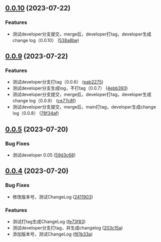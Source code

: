 ## [0.0.10](https://github.com/liuxian496/darkrai/compare/v0.0.9...v0.0.10) (2023-07-22)


### Features

* 测试developer分支提交，merge后，developer打tag，developer生成change log（0.0.10） ([538a8be](https://github.com/liuxian496/darkrai/commit/538a8be5668043a78116f8af0ce49d0bec83898a))



## [0.0.9](https://github.com/liuxian496/darkrai/compare/v0.0.8...v0.0.9) (2023-07-22)


### Features

* 测试developer分支打tag（0.0.6） ([eab2275](https://github.com/liuxian496/darkrai/commit/eab2275aaab602a8cb78696c1d384dc4a16563ae))
* 测试developer分支生成log，不打tag（0.0.7） ([4ebb393](https://github.com/liuxian496/darkrai/commit/4ebb393dfc812575374165dbb7bc8ace1b6c9d24))
* 测试developer分支提交，merge后，developer打tag，developer生成change log（0.0.9） ([ce77c8f](https://github.com/liuxian496/darkrai/commit/ce77c8f07183c23ed1b085eee0a57ae882be5449))
* 测试developer分支提交，merge后，main打tag，developer生成change log（0.0.8） ([78f34af](https://github.com/liuxian496/darkrai/commit/78f34af85c295144a9407f4194dd75340d449647))



## [0.0.5](https://github.com/liuxian496/darkrai/compare/v0.0.4...v0.0.5) (2023-07-20)


### Bug Fixes

* 测试developer 0.05 ([59d3c68](https://github.com/liuxian496/darkrai/commit/59d3c680f364a50db01a3cf5159e303ace214ab2))



## [0.0.4](https://github.com/liuxian496/darkrai/compare/v0.0.3...v0.0.4) (2023-07-20)


### Bug Fixes

* 修改版本号，测试ChangeLog ([2411903](https://github.com/liuxian496/darkrai/commit/241190342ac4308dca403eec2417d5b08fc26cf8))


### Features

* 测试打tag生成ChangeLog ([fe73f83](https://github.com/liuxian496/darkrai/commit/fe73f83a588822776a233c88dcd28694d72d1865))
* 测试developer分支打tag，并生成changelog ([203c15a](https://github.com/liuxian496/darkrai/commit/203c15a3ced0838ac4338d56f7a54da7bc4a3b3b))
* 添加版本号，测试ChangeLog ([f61b33a](https://github.com/liuxian496/darkrai/commit/f61b33a0b77854fa3648541e73994e7ad58e0744))



